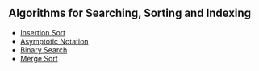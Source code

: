 ## Algorithms for Searching, Sorting and Indexing

* [Insertion Sort](https://github.com/taekjunkim/OnlineCourses/blob/main/DataStructure_Algorithm/AlgorithmsForSearchingSortingAndIndexing/InsertionSort.ipynb)
* [Asymptotic Notation](https://github.com/taekjunkim/OnlineCourses/blob/main/DataStructure_Algorithm/AlgorithmsForSearchingSortingAndIndexing/AsymptoticNotation.md)
* [Binary Search](https://github.com/taekjunkim/OnlineCourses/blob/main/DataStructure_Algorithm/AlgorithmsForSearchingSortingAndIndexing/BinarySearch.ipynb)
* [Merge Sort](https://github.com/taekjunkim/OnlineCourses/blob/main/DataStructure_Algorithm/AlgorithmsForSearchingSortingAndIndexing/MergeSort.ipynb)
